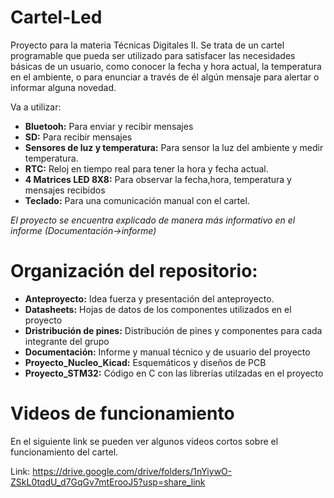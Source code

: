 # Cartel-Led
 Proyecto para la materia Técnicas Digitales II. Se trata de un cartel programable que pueda ser utilizado para satisfacer las necesidades básicas de un usuario, como
conocer la fecha y hora actual, la temperatura en el ambiente, o para enunciar a través de él algún mensaje para alertar o informar alguna novedad.

Va a utilizar:
* **Bluetooh:** Para enviar y recibir mensajes
* **SD:** Para recibir mensajes
* **Sensores de luz y temperatura:** Para sensor la luz del ambiente y medir temperatura.
* **RTC:** Reloj en tiempo real para tener la hora y fecha actual.
* **4 Matrices LED 8X8:** Para observar la fecha,hora, temperatura y mensajes recibidos
* **Teclado:** Para una comunicación manual con el cartel.

*El proyecto se encuentra explicado de manera más informativo en el informe (Documentación->informe)* 

# Organización del repositorio:

* **Anteproyecto:** Idea fuerza y presentación del anteproyecto.
* **Datasheets:** Hojas de datos de los componentes utilizados en el proyecto
* **Dristribución de pines:** Distribución de pines y componentes para cada integrante del grupo
* **Documentación:** Informe y manual técnico y de usuario del proyecto
* **Proyecto_Nucleo_Kicad:** Esquemáticos y diseños de PCB
* **Proyecto_STM32:** Código en C con las librerías utilzadas en el proyecto


# Videos de funcionamiento
En el siguiente link se pueden ver algunos videos cortos sobre el funcionamiento del cartel.

Link: https://drive.google.com/drive/folders/1nYiywO-ZSkL0tqdU_d7GqGv7mtErooJ5?usp=share_link
